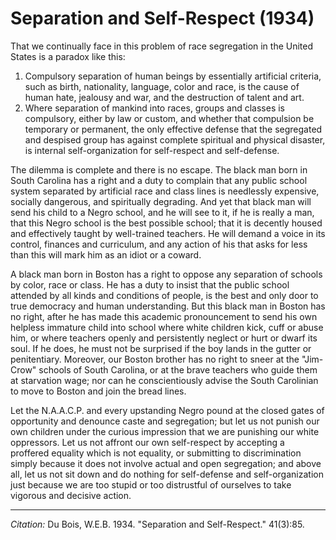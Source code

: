 <!--
title:   Separation and Self-Respect
author:  Du Bois, W.E.B.
journal: The Crisis
year:    1934
volume:  41
issue:   3
pages:   85
-->
# Separation and Self-Respect (1934)

That we continually face in this problem of race segregation in the United States is a paradox like this:

1. Compulsory separation of human beings by essentially artificial criteria, such as birth, nationality, language, color and race, is the cause of human hate, jealousy and war, and the destruction of talent and art.    
2. Where separation of mankind into races, groups and classes is compulsory, either by law or custom, and whether that compulsion be temporary or permanent, the only effective defense that the segregated and despised group has against complete spiritual and physical disaster, is internal self-organization for self-respect and self-defense.

The dilemma is complete and there is no escape. The black man born in South Carolina has a right and a duty to complain that any public school system separated by artificial race and class lines is needlessly expensive, socially dangerous, and spiritually degrading. And yet that black man will send his child to a Negro school, and he will see to it, if he is really a man, that this Negro school is the best possible school; that it is decently housed and effectively taught by well-trained teachers. He will demand a voice in its control, finances and curriculum, and any action of his that asks for less than this will mark him as an idiot or a coward.

A black man born in Boston has a right to oppose any separation of schools by color, race or class. He has a duty to insist that the public school attended by all kinds and conditions of people, is the best and only door to true democracy and human understanding. But this black man in Boston has no right, after he has made this academic pronouncement to send his own helpless immature child into school where white children kick, cuff or abuse him, or where teachers openly and persistently neglect or hurt or dwarf its soul. If he does, he must not be surprised if the boy lands in the gutter or penitentiary. Moreover, our Boston brother has no right to sneer at the "Jim-Crow" schools of South Carolina, or at the brave teachers who guide them at starvation wage; nor can he conscientiously advise the South Carolinian to move to Boston and join the bread lines.

Let the N.A.A.C.P. and every upstanding Negro pound at the closed gates of opportunity and denounce caste and segregation; but let us not punish our own children under the curious impression that we are punishing our white oppressors. Let us not affront our own self-respect by accepting a proffered equality which is not equality, or submitting to discrimination simply because it does not involve actual and open segregation; and above all, let us not sit down and do nothing for self-defense and self-organization just because we are too stupid or too distrustful of ourselves to take vigorous and decisive action.

_________________
*Citation:* Du Bois, W.E.B. 1934. "Separation and Self-Respect." 41(3):85.

